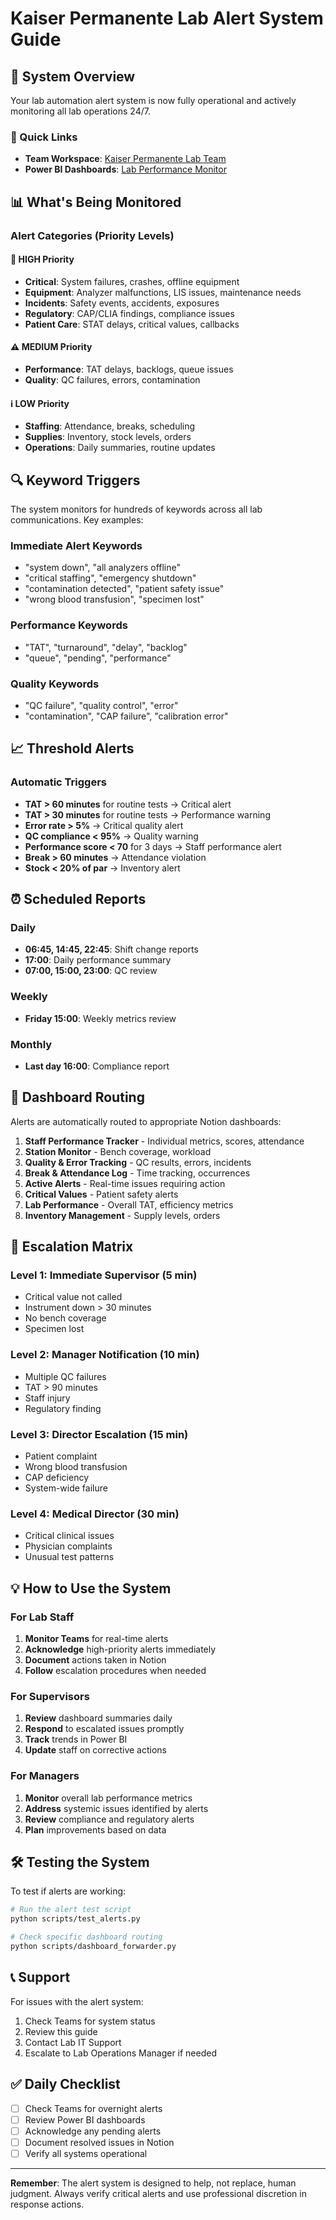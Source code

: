 # Kaiser Permanente Lab Alert System Guide

## 🚀 System Overview

Your lab automation alert system is now fully operational and actively monitoring all lab operations 24/7.

### 🔗 Quick Links
- **Team Workspace**: [Kaiser Permanente Lab Team](https://teams.microsoft.com/l/team/19%3AW4E7k-rolxQ9vqm8bggrjfWdOMhEMgwS1uiiVAm-Pd41%40thread.tacv2/conversations?groupId=018fb07b-4f1a-453f-a7a5-30ccfa3c679d&tenantId=3f8a7bc4-e337-47a5-a0fc-0d512c0e05f1)
- **Power BI Dashboards**: [Lab Performance Monitor](https://app.powerbi.com/groups/3f8a7bc4-e337-47a5-a0fc-0d512c0e05f1)

## 📊 What's Being Monitored

### Alert Categories (Priority Levels)

#### 🚨 HIGH Priority
- **Critical**: System failures, crashes, offline equipment
- **Equipment**: Analyzer malfunctions, LIS issues, maintenance needs
- **Incidents**: Safety events, accidents, exposures
- **Regulatory**: CAP/CLIA findings, compliance issues
- **Patient Care**: STAT delays, critical values, callbacks

#### ⚠️ MEDIUM Priority
- **Performance**: TAT delays, backlogs, queue issues
- **Quality**: QC failures, errors, contamination

#### ℹ️ LOW Priority
- **Staffing**: Attendance, breaks, scheduling
- **Supplies**: Inventory, stock levels, orders
- **Operations**: Daily summaries, routine updates

## 🔍 Keyword Triggers

The system monitors for hundreds of keywords across all lab communications. Key examples:

### Immediate Alert Keywords
- "system down", "all analyzers offline"
- "critical staffing", "emergency shutdown"
- "contamination detected", "patient safety issue"
- "wrong blood transfusion", "specimen lost"

### Performance Keywords
- "TAT", "turnaround", "delay", "backlog"
- "queue", "pending", "performance"

### Quality Keywords
- "QC failure", "quality control", "error"
- "contamination", "CAP failure", "calibration error"

## 📈 Threshold Alerts

### Automatic Triggers
- **TAT > 60 minutes** for routine tests → Critical alert
- **TAT > 30 minutes** for routine tests → Performance warning
- **Error rate > 5%** → Critical quality alert
- **QC compliance < 95%** → Quality warning
- **Performance score < 70** for 3 days → Staff performance alert
- **Break > 60 minutes** → Attendance violation
- **Stock < 20% of par** → Inventory alert

## ⏰ Scheduled Reports

### Daily
- **06:45, 14:45, 22:45**: Shift change reports
- **17:00**: Daily performance summary
- **07:00, 15:00, 23:00**: QC review

### Weekly
- **Friday 15:00**: Weekly metrics review

### Monthly
- **Last day 16:00**: Compliance report

## 🎯 Dashboard Routing

Alerts are automatically routed to appropriate Notion dashboards:

1. **Staff Performance Tracker** - Individual metrics, scores, attendance
2. **Station Monitor** - Bench coverage, workload
3. **Quality & Error Tracking** - QC results, errors, incidents
4. **Break & Attendance Log** - Time tracking, occurrences
5. **Active Alerts** - Real-time issues requiring action
6. **Critical Values** - Patient safety alerts
7. **Lab Performance** - Overall TAT, efficiency metrics
8. **Inventory Management** - Supply levels, orders

## 🚨 Escalation Matrix

### Level 1: Immediate Supervisor (5 min)
- Critical value not called
- Instrument down > 30 minutes
- No bench coverage
- Specimen lost

### Level 2: Manager Notification (10 min)
- Multiple QC failures
- TAT > 90 minutes
- Staff injury
- Regulatory finding

### Level 3: Director Escalation (15 min)
- Patient complaint
- Wrong blood transfusion
- CAP deficiency
- System-wide failure

### Level 4: Medical Director (30 min)
- Critical clinical issues
- Physician complaints
- Unusual test patterns

## 💡 How to Use the System

### For Lab Staff
1. **Monitor Teams** for real-time alerts
2. **Acknowledge** high-priority alerts immediately
3. **Document** actions taken in Notion
4. **Follow** escalation procedures when needed

### For Supervisors
1. **Review** dashboard summaries daily
2. **Respond** to escalated issues promptly
3. **Track** trends in Power BI
4. **Update** staff on corrective actions

### For Managers
1. **Monitor** overall lab performance metrics
2. **Address** systemic issues identified by alerts
3. **Review** compliance and regulatory alerts
4. **Plan** improvements based on data

## 🛠️ Testing the System

To test if alerts are working:
```bash
# Run the alert test script
python scripts/test_alerts.py

# Check specific dashboard routing
python scripts/dashboard_forwarder.py
```

## 📞 Support

For issues with the alert system:
1. Check Teams for system status
2. Review this guide
3. Contact Lab IT Support
4. Escalate to Lab Operations Manager if needed

## ✅ Daily Checklist

- [ ] Check Teams for overnight alerts
- [ ] Review Power BI dashboards
- [ ] Acknowledge any pending alerts
- [ ] Document resolved issues in Notion
- [ ] Verify all systems operational

---

**Remember**: The alert system is designed to help, not replace, human judgment. Always verify critical alerts and use professional discretion in response actions.





